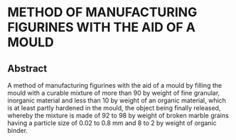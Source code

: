 # METHOD OF MANUFACTURING FIGURINES WITH THE AID OF A MOULD

## Abstract
A method of manufacturing figurines with the aid of a mould by filling the mould with a curable mixture of more than 90 by weight of fine granular, inorganic material and less than 10 by weight of an organic material, which is at least partly hardened in the mould, the object being finally released, whereby the mixture is made of 92 to 98 by weight of broken marble grains having a particle size of 0.02 to 0.8 mm and 8 to 2 by weight of organic binder.